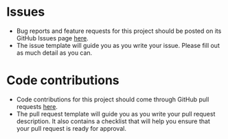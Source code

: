 # Issues

- Bug reports and feature requests for this project should be posted on its GitHub Issues page [here](https://github.com/wesnel/elsewhere/issues).
- The issue template will guide you as you write your issue. Please fill out as much detail as you can.

# Code contributions

- Code contributions for this project should come through GitHub pull requests [here](https://github.com/wesnel/elsewhere/pulls).
- The pull request template will guide you as you write your pull request description. It also contains a checklist that will help you ensure that your pull request is ready for approval.
